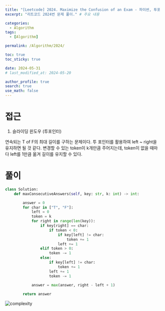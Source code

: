 ```yaml
---
title: "[Leetcode] 2024. Maximize the Confusion of an Exam - 파이썬, 투포인터"
excerpt: "리트코드 2024번 문제 풀이." # 주요 내용

categories:
  - Algorithm
tags:
  - [Algorithm]

permalink: /Algorithm/2024/

toc: true
toc_sticky: true

date: 2024-05-31
# last_modified_at: 2024-05-20

author_profile: true
search: true
use_math: false
---
```


# 접근

1. 슬라이딩 윈도우 (투포인터)

연속되는 T of F의 최대 길이를 구하는 문제이다.
투 포인터를 활용하여 left ~ right을 유지하면 될 것 같다.
변경할 수 있는 token이 k개만큼 주어지는데, token이 없을 때마다 left를 1만큼 옮겨 길이를 유지할 수 있다.


# 풀이

```python
class Solution:
    def maxConsecutiveAnswers(self, key: str, k: int) -> int:

        answer = 0
        for char in ["T", "F"]:
            left = 0
            token = k
            for right in range(len(key)):
                if key[right] == char:
                    if token < 0:
                        if key[left] != char:
                            token += 1
                        left += 1
                elif token > 0:
                    token -= 1
                else:
                    if key[left] != char:
                        token += 1
                    left += 1
                    token -= 1
            
            answer = max(answer, right - left + 1)

        return answer

```
![complexity]({{site.url}}/assets/images/posts_img/2024-05-31-1/image.png)